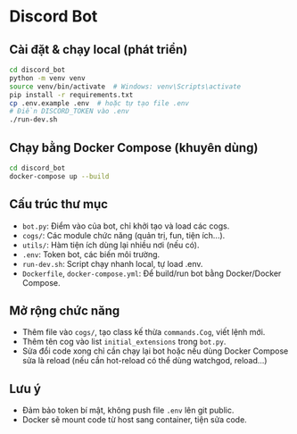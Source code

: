 # Discord Bot

## Cài đặt & chạy local (phát triển)

```bash
cd discord_bot
python -m venv venv
source venv/bin/activate  # Windows: venv\Scripts\activate
pip install -r requirements.txt
cp .env.example .env  # hoặc tự tạo file .env
# Điền DISCORD_TOKEN vào .env
./run-dev.sh
```

## Chạy bằng Docker Compose (khuyên dùng)

```bash
cd discord_bot
docker-compose up --build
```

## Cấu trúc thư mục

- `bot.py`: Điểm vào của bot, chỉ khởi tạo và load các cogs.
- `cogs/`: Các module chức năng (quản trị, fun, tiện ích...).
- `utils/`: Hàm tiện ích dùng lại nhiều nơi (nếu có).
- `.env`: Token bot, các biến môi trường.
- `run-dev.sh`: Script chạy nhanh local, tự load .env.
- `Dockerfile`, `docker-compose.yml`: Để build/run bot bằng Docker/Docker Compose.

## Mở rộng chức năng

- Thêm file vào `cogs/`, tạo class kế thừa `commands.Cog`, viết lệnh mới.
- Thêm tên cog vào list `initial_extensions` trong `bot.py`.
- Sửa đổi code xong chỉ cần chạy lại bot hoặc nếu dùng Docker Compose sửa là reload (nếu cần hot-reload có thể dùng watchgod, reload...)

## Lưu ý

- Đảm bảo token bí mật, không push file `.env` lên git public.
- Docker sẽ mount code từ host sang container, tiện sửa code.
